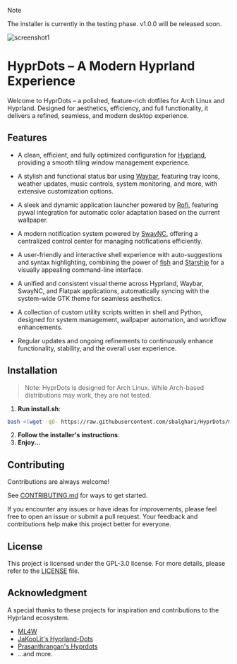 > [!NOTE]
> The installer is currently in the testing phase.
> v1.0.0 will be released soon.

![screenshot1](https://github.com/sbalghari/HyprDots/blob/main/assets/screenshot1.png)

# HyprDots – A Modern Hyprland Experience

Welcome to HyprDots – a polished, feature-rich dotfiles for Arch Linux and Hyprland. Designed for aesthetics, efficiency, and full functionality, it delivers a refined, seamless, and modern desktop experience.

## Features

- A clean, efficient, and fully optimized configuration for [Hyprland](https://github.com/vaxerski/hyprland), providing a smooth tiling window management experience.

- A stylish and functional status bar using [Waybar](https://github.com/Alexays/Waybar), featuring tray icons, weather updates, music controls, system monitoring, and more, with extensive customization options.

- A sleek and dynamic application launcher powered by [Rofi](https://github.com/davatorium/rofi), featuring pywal integration for automatic color adaptation based on the current wallpaper.

- A modern notification system powered by [SwayNC](https://github.com/ErikReider/SwayNotificationCenter), offering a centralized control center for managing notifications efficiently.

- A user-friendly and interactive shell experience with auto-suggestions and syntax highlighting, combining the power of [fish](https://fishshell.com/) and [Starship](https://github.com/starship/starship) for a visually appealing command-line interface.

- A unified and consistent visual theme across Hyprland, Waybar, SwayNC, and Flatpak applications, automatically syncing with the system-wide GTK theme for seamless aesthetics.

- A collection of custom utility scripts written in shell and Python, designed for system management, wallpaper automation, and workflow enhancements.

- Regular updates and ongoing refinements to continuously enhance functionality, stability, and the overall user experience.

## Installation

> Note: HyprDots is designed for Arch Linux. While Arch-based distributions may work, they are not tested.

1. **Run install.sh**:

```bash
bash <(wget -qO- https://raw.githubusercontent.com/sbalghari/HyprDots/main/install.sh)
```

2. **Follow the installer's instructions**:
3. **Enjoy...**

## Contributing

Contributions are always welcome!

See [CONTRIBUTING.md](https://github.com/sbalghari/HyprDots/blob/main/CONTRIBUTING.md) for ways to get started.

If you encounter any issues or have ideas for improvements, please feel free to open an issue or submit a pull request. Your feedback and contributions help make this project better for everyone.

## License

This project is licensed under the GPL-3.0 license. For more details, please refer to the [LICENSE](https://github.com/sbalghari/HyprDots/blob/main/LICENSE) file.

## Acknowledgment

A special thanks to these projects for inspiration and contributions to the Hyprland ecosystem.

- [ML4W](https://github.com/mylinuxforwork/dotfiles)
- [JaKooLit's Hyprland-Dots](https://github.com/JaKooLit/Hyprland-Dots)
- [Prasanthrangan's Hyprdots](https://github.com/prasanthrangan/hyprdots)
- ...and more.
